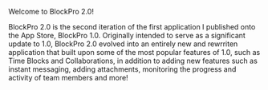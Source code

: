 Welcome to BlockPro 2.0!

BlockPro 2.0 is the second iteration of the first application I published onto the App Store, BlockPro 1.0. Originally intended to serve as a significant update to 1.0, BlockPro 2.0 evolved into an entirely new and rewrriten application that built upon some of the most popular features of 1.0, such as Time Blocks and Collaborations, in addition to adding new features such as instant messaging, adding attachments, monitoring the progress and activity of team members and more!

